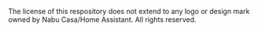 The license of this respository does not extend to any logo or design mark owned
by Nabu Casa/Home Assistant.
All rights reserved.
